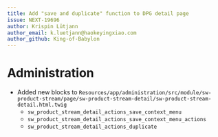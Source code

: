 ```yaml
---
title: Add "save and duplicate" function to DPG detail page
issue: NEXT-19696
author: Krispin Lütjann
author_email: k.luetjann@haokeyingxiao.com
author_github: King-of-Babylon
---
```

# Administration
* Added new blocks to `Resources/app/administration/src/module/sw-product-stream/page/sw-product-stream-detail/sw-product-stream-detail.html.twig`
    * `sw_product_stream_detail_actions_save_context_menu`
    * `sw_product_stream_detail_actions_save_context_menu_actions`
    * `sw_product_stream_detail_actions_duplicate`
